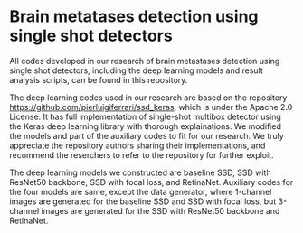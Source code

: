 # Brain metatases detection using single shot detectors

All codes developed in our research of brain metastases detection using single shot detectors, including the deep learning models and result analysis scripts, can be found in this repository.

The deep learning codes used in our research are based on the repository https://github.com/pierluigiferrari/ssd_keras, which is under the Apache 2.0 License. It has full implementation of single-shot multibox detector using the Keras deep learning library with thorough explainations. We modified the models and part of the auxiliary codes to fit for our research. We truly appreciate the repository authors sharing their implementations, and recommend the reserchers to refer to the repository for further exploit.

The deep learning models we constructed are baseline SSD, SSD with ResNet50 backbone, SSD with focal loss, and RetinaNet. Auxiliary codes for the four models are same, except the data generator, where 1-channel images are generated for the baseline SSD and SSD with focal loss, but 3-channel images are generated for the SSD with ResNet50 backbone and RetinaNet.
 
